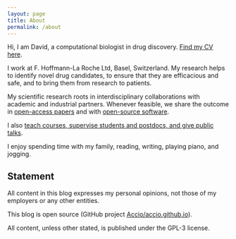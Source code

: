 ```yaml
---
layout: page
title: About
permalink: /about
---
```


Hi, I am David, a computational biologist in drug discovery. [Find my CV here](https://github.com/Accio/CV/blob/master/JitaoDavidZhang_CV.pdf).

I work at F. Hoffmann-La Roche Ltd, Basel, Switzerland. My research helps to
identify novel drug candidates, to ensure that they are efficacious and safe,
and to bring them from research to patients.

My scientific research roots in interdisciplinary collaborations with academic
and industrial partners. Whenever feasible, we share the outcome in [open-access
papers]({{site.url}}/publications) and with [open-source
software]({{site.url}}/software).

I also [teach courses, supervise students and postdocs, and give public
talks]({{site.url}}/outreach).

I enjoy spending time with my family, reading, writing, playing piano, and jogging.

## Statement

All content in this blog expresses my personal opinions, not those of my
employers or any other entities.

This blog is open source (GitHub project
[Accio/accio.github.io](https://github.com/Accio/accio.github.io)).

All content, unless other stated, is published under the GPL-3 license.
